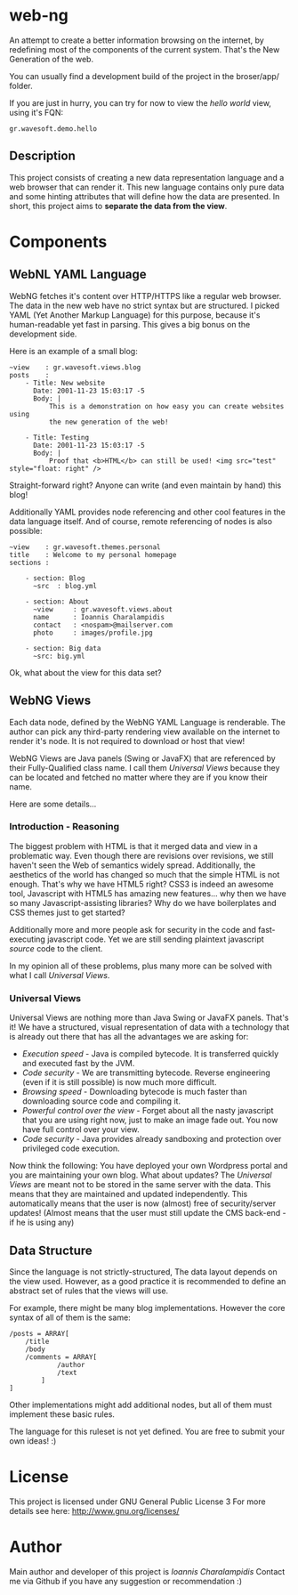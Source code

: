 web-ng
======

An attempt to create a better information browsing on the internet, by redefining most
of the components of the current system. That's the New Generation of the web.

You can usually find a development build of the project in the broser/app/ folder.

If you are just in hurry, you can try for now to view the *hello world* view, using it's FQN:

    gr.wavesoft.demo.hello 


Description
-----------

This project consists of creating a new data representation language and a web browser that can render it. 
This new language contains only pure data and some hinting attributes that will define how the data are presented. 
In short, this project aims to **separate the data from the view**.

Components
==========

WebNL YAML Language
-------------------

WebNG fetches it's content over HTTP/HTTPS like a regular web browser. The data in the new web have no strict syntax 
but are structured. I picked YAML (Yet Another Markup Language) for this purpose, because it's human-readable yet fast 
in parsing. This gives a big bonus on the development side.

Here is an example of a small blog:

    ~view    : gr.wavesoft.views.blog
    posts    :
        - Title: New website
          Date: 2001-11-23 15:03:17 -5
          Body: |
              This is a demonstration on how easy you can create websites using
              the new generation of the web!
              
        - Title: Testing
          Date: 2001-11-23 15:03:17 -5
          Body: |
              Proof that <b>HTML</b> can still be used! <img src="test" style="float: right" />

Straight-forward right? Anyone can write (and even maintain by hand) this blog!

Additionally YAML provides node referencing and other cool features in the data language itself.
And of course, remote referencing of nodes is also possible:

    ~view    : gr.wavesoft.themes.personal
    title    : Welcome to my personal homepage
    sections :
        
        - section: Blog
          ~src  : blog.yml
          
        - section: About
          ~view 	: gr.wavesoft.views.about
          name      : Ioannis Charalampidis
          contact   : <nospam>@mailserver.com
		  photo     : images/profile.jpg
        
        - section: Big data
          ~src: big.yml


Ok, what about the view for this data set?

WebNG Views
-----------

Each data node, defined by the WebNG YAML Language is renderable. The author can pick any third-party rendering view available
on the internet to render it's node. It is not required to download or host that view!

WebNG Views are Java panels (Swing or JavaFX) that are referenced by their Fully-Qualified class name. I call them *Universal Views*
because they can be located and fetched no matter where they are if you know their name.

Here are some details...

### Introduction - Reasoning

The biggest problem with HTML is that it merged data and view in a problematic way. Even though there are revisions over
revisions, we still haven't seen the Web of semantics widely spread. Additionally, the aesthetics of the world has changed
so much that the simple HTML is not enough. That's why we have HTML5 right? CSS3 is indeed an awesome tool, Javascript with 
HTML5 has amazing new features... why then we have so many Javascript-assisting libraries? Why do we have boilerplates and
CSS themes just to get started? 

Additionally more and more people ask for security in the code and fast-executing javascript code. Yet we are still sending
plaintext javascript *source* code to the client.

In my opinion all of these problems, plus many more can be solved with what I call *Universal Views*.

### Universal Views

Universal Views are nothing more than Java Swing or JavaFX panels. That's it! We have a structured, visual representation of 
data with a technology that is already out there that has all the advantages we are asking for:

 * *Execution speed* - Java is compiled bytecode. It is transferred quickly and executed fast by the JVM.
 * *Code security* - We are transmitting bytecode. Reverse engineering (even if it is still possible) is now much more difficult.
 * *Browsing speed* - Downloading bytecode is much faster than downloading source code and compiling it.
 * *Powerful control over the view* - Forget about all the nasty javascript that you are using right now, just to make an image fade out. You now have full control over your view.
 * *Code security* - Java provides already sandboxing and protection over privileged code execution.

Now think the following: You have deployed your own Wordpress portal and you are maintaining your own blog. What about updates?
The *Universal Views* are meant not to be stored in the same server with the data. This means that they are maintained and updated
independently. This automatically means that the user is now (almost) free of security/server updates! (Almost means that the user
must still update the CMS back-end - if he is using any)


Data Structure
--------------

Since the language is not strictly-structured, The data layout depends on the view used. 
However, as a good practice it is recommended to define an abstract set of rules that the views will use.

For example, there might be many blog implementations. However the core syntax of all of them is the same:

    /posts = ARRAY[
		/title
		/body
		/comments = ARRAY[
				/author
				/text
			]
	]

Other implementations might add additional nodes, but all of them must implement these basic rules.

The language for this ruleset is not yet defined. 
You are free to submit your own ideas! :)

License
=======

This project is licensed under GNU General Public License 3
For more details see here: http://www.gnu.org/licenses/

Author
======

Main author and developer of this project is *Ioannis Charalampidis*
Contact me via Github if you have any suggestion or recommendation :)
